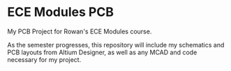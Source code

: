 # ECE Modules PCB
 My PCB Project for Rowan's ECE Modules course.

As the semester progresses, this repository will include my schematics and PCB layouts from Altium Designer, as well as any MCAD and code necessary for my project.